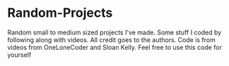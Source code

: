 # Random-Projects
Random small to medium sized projects I've made. Some stuff I coded by following along with videos. All credit goes to the authors.
Code is from videos from OneLoneCoder and Sloan Kelly. Feel free to use this code for yourself
